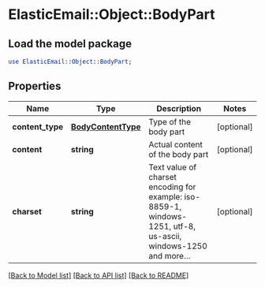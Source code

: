 # ElasticEmail::Object::BodyPart

## Load the model package
```perl
use ElasticEmail::Object::BodyPart;
```

## Properties
Name | Type | Description | Notes
------------ | ------------- | ------------- | -------------
**content_type** | [**BodyContentType**](BodyContentType.md) | Type of the body part | [optional] 
**content** | **string** | Actual content of the body part | [optional] 
**charset** | **string** | Text value of charset encoding for example: iso-8859-1, windows-1251, utf-8, us-ascii, windows-1250 and more… | [optional] 

[[Back to Model list]](../README.md#documentation-for-models) [[Back to API list]](../README.md#documentation-for-api-endpoints) [[Back to README]](../README.md)


